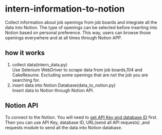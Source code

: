 # intern-information-to-notion
Collect information about job openings from job boards and integrate all the data into Notion. The type of openings can be selected before inserting into Notion based on personal preference. This way, users can browse those openings everywhere and at all times through Notion APP.

## how it works
1. collect data(intern_data.py)  
Use Selenium WebDriver to scrape data from job boards,104 and CakeResume. Excluding some openings that are not the job you are searching for.
2. insert data into Notion Database(data_to_notion.py)  
Insert data to Notion through Notion API. 

## Notion API
To connect to the Notion. You will need to [get API Key and database ID](https://developers.notion.com/docs/create-a-notion-integration) first.
Then you can use API Key, database ID, URL(send all API requests) ,and requests module to send all the data into Notion database.